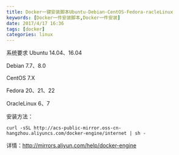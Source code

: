 ```yaml
---
title: Docker一键安装脚本Ubuntu-Debian-CentOS-Fedora-racleLinux
keywords: [Docker一件安装脚本,Docker一件安装]
date: 2017/4/17 16:36
tags: [docker]
categories: linux
---
```

系统要求
Ubuntu 14.04、16.04

Debian 7.7、8.0

CentOS 7.X

Fedora 20、21、22

OracleLinux 6、7

安装方法：
```
curl -sSL http://acs-public-mirror.oss-cn-hangzhou.aliyuncs.com/docker-engine/internet | sh -
```
详情：<a href="http://mirrors.aliyun.com/help/docker-engine" target="_blank">http://mirrors.aliyun.com/help/docker-engine</a>